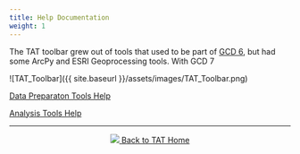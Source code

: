 ```yaml
---
title: Help Documentation
weight: 1
---
```

The TAT toolbar grew out of tools that used to be part of [GCD 6](http://gcd.riverscapes.xyz/Download/old_versions.html), but had some ArcPy and ESRI Geoprocessing tools. With GCD 7 

![TAT_Toolbar]({{ site.baseurl }}/assets/images/TAT_Toolbar.png)

<a class="hollow button" href="{{ site.baseurl }}/Help/Data_Preparation/"><i class="fa fa-chevron-circle-left"></i> Data Preparaton Tools Help</a> 
		
<a class="hollow button" href="{{ site.baseurl }}/Help/Analysis/"><i class="fa fa-chevron-circle-left"></i> Analysis Tools Help </a> 

------
<div align="center">
	<a class="hollow button" href="{{ site.baseurl }}/"><img src="{{ site.baseurl}}/assets/images/TAtty.png">  Back to TAT Home </a>  
</div>
